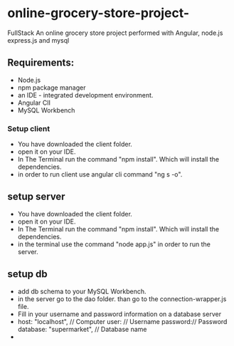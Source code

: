 # online-grocery-store-project-
FullStack An online grocery store project performed with Angular, node.js express.js and mysql


## Requirements:
- Node.js
- npm package manager
- an IDE - integrated development environment.
- Angular ClI
- MySQL Workbench


###  Setup client
- You have downloaded the client folder.
- open it on your IDE.
- In The Terminal run the command "npm install". Which will install the dependencies. 
-  in order to run client use angular cli command "ng s -o".

## setup server
- You have downloaded the client folder.
- open it on your IDE.
- In The Terminal run the command "npm install". Which will install the dependencies. 
- in the terminal use the command "node app.js" in order to run the server.

## setup db
- add db schema to your MySQL Workbench.
- in the server go to the dao folder. than go to the connection-wrapper.js file.
- Fill in your username and password information on a database server
-   host: "localhost", // Computer
  user: // Username
  password:// Password
  database: "supermarket", // Database name
- 

